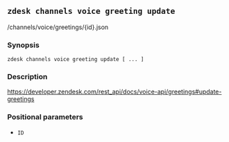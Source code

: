 ## `zdesk channels voice greeting update`

/channels/voice/greetings/{id}.json

### Synopsis

    zdesk channels voice greeting update [ ... ]

### Description

https://developer.zendesk.com/rest_api/docs/voice-api/greetings#update-greetings

### Positional parameters

* `ID`

